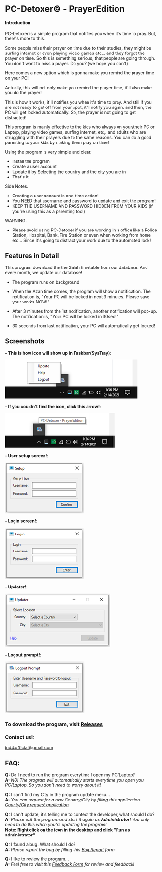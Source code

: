 # PC-Detoxer© - PrayerEdition

#### Introduction

PC-Detoxer is a simple program that notifies you when it's time to pray.
But, there's more to this.

Some people miss their prayer on time due to their studies, they might be surfing internet or even playing video games etc...
and they forgot the prayer on time. 
So this is something serious, that people are going through. You don't want to miss a prayer. Do you? (we hope you don't)

Here comes a new option which is gonna make you remind the prayer time on your PC!

Actually, this will not only make you remind the prayer time, it'll also make you do the prayer!

This is how it works, it'll notifies you when it's time to pray. And still if you are not ready to get off from your spot,
it'll notify you again. and then, the PC will get locked automatically. So, the prayer is not going to get distracted!

This program is mainly effective to the kids who always on your/their PC or Laptop, playing video games, surfing internet, etc,.
and adults who are struggling with their prayers due to the same reasons.
You can do a good parenting to your kids by making them pray on time!

Using the program is very simple and clear.
- Install the program
- Create a user account
- Update it by Selecting the country and the city you are in
- That's it!

Side Notes.
- Creating a user account is one-time action!
- You NEED that username and password to update and exit the program!
- KEEP THE USERNAME AND PASSWORD HIDDEN FROM YOUR KIDS (if you're using this as a parenting tool)

WARNING.
- Please avoid using PC-Detoxer if you are working in a office like a Police Station, Hospital, Bank, Fire Station or even when working from home etc...
Since it's going to distract your work due to the automated lock!


## Features in Detail
This program download the the Salah timetable from our database. And every month, we update our database!

- The program runs on background

- When the Azan time comes, the program will show a notification. The notification is, 
"Your PC will be locked in next 3 minutes. Please save your works NOW!"

- After 3 minutes from the 1st notification, another notification will pop-up. The notification is, 
"Your PC will be locked in 30sec!"

- 30 seconds from last notification, your PC will automatically get locked!

## Screenshots

**- This is how icon will show up in Taskbar(SysTray)**:

![Icon in Taskbar(SysTray)](/imgs/8.png)


**- If you couldn't find the icon, click this arrow!**:

![Icon in SysTray)](/imgs/9.png)


**- User setup screen!**:

![User setup)](/imgs/3.png)


**- Login screen!**:

![Login)](/imgs/4.png)


**- Updater!**:

![Updater)](/imgs/5.png)


**- Logout prompt!**:

![Exit)](/imgs/10.png)


### To download the program, visit [Releases](https://github.com/ind4mnl4t0r/PC-Detoxer-PrayerEdition/releases)

### Contact us!:
ind4.official@gmail.com

## FAQ:
**Q:** Do I need to run the program everytime I open my PC/Laptop?  
**A:** *NO! The program will automatically starts everytime you open you PC/Laptop. So you don't need to worry about it!*

**Q:** I can't find my City in the program update menu...  
**A:** *You can request for a new Country/City by filling this application [County/City request application](https://forms.gle/VWLVvrGecUNE6bTL8)*

**Q:** I can't update, it's telling me to contect the developer, what should I do?  
**A:** *Please exit the program and start it again as **Administrator**! You only need to do this when you're updating the program!*   
**Note:** __Right click on the icon in the desktop and click "Run as administrator"__   

**Q:** I found a bug. What should I do?  
**A:** *Please report the bug by filling this [Bug Report](https://forms.gle/DMdtgAswRPm6jgBv8) form*

**Q:** I like to review the program...  
**A:** *Feel free to visit this [Feedback Form](https://forms.gle/n9xEnDSfP1MF3acP9) for review and feedback!*
